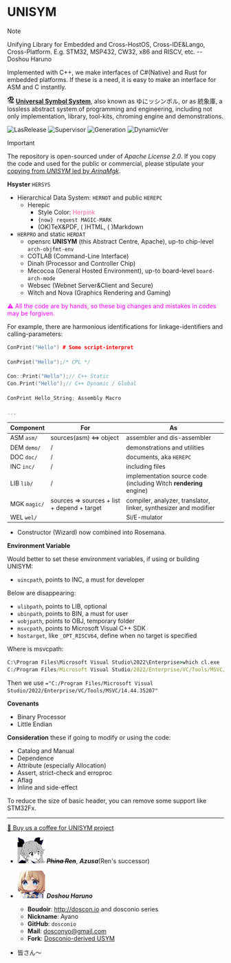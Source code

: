 # UNISYM

> [!NOTE]
> Unifying Library for Embedded and Cross-HostOS, Cross-IDE&Lango, Cross-Platform. E.g. STM32, MSP432, CW32, x86 and RISCV, etc. -- Doshou Haruno
>
> Implemented with C++, we make interfaces of C#(Native) and Rust for embedded platforms. If these is a need, it is easy to make an interface for ASM and C instantly.

![icon](./.picture/unisym.20240306.png) **[Universal Symbol System](http://unisym.org)**,
also known as ゆにッシンボル, or as 統象庫,
a lossless abstract system of programming and engineering,
including not only implementation, library, tool-kits, chroming engine and demonstrations.

![LasRelease](https://img.shields.io/badge/release-U2024ULTIMATE-aliceblue.svg)
![Supervisor](https://img.shields.io/badge/supervisor-azusa-violet.svg)
![Generation](https://img.shields.io/badge/generation-3:Public-pink.svg)
![DynamicVer](https://img.shields.io/badge/libversion-0.1-green.svg)

> [!IMPORTANT]
> The repository is open-sourced under of *Apache License 2.0*. If you copy the code and used for the public or commercial, please stipulate your <u>copying from *UNISYM* led by *ArinaMgk*</u>. 

**Hsyster** `HERSYS`

- Hierarchical Data System: `HERNOT` and public `HEREPC`
    - Herepic
        - Style Color: <font color="#FF619D">Herpink</font> <!-- (R255, G97, B157, #double-0.618)  -->
        - `{now} request MAGIC-MARK`
        - (OK)TeX&PDF, ( )HTML, ( )Markdown
- `HERPRO` and static `HERDAT`
    - opensrc **UNISYM** (this Abstract Centre, Apache), up-to chip-level `arch-objfmt-env`
	- COTLAB (Command-Line Interface)
	- Dinah (Processor and Controller Chip)
	- Mecocoa (General Hosted Environment), up-to board-level `board-arch-mode`
	- Websec (Webnet Server&Client and Secure) 
	- Witch and Nova (Graphics Rendering and Gaming)

<font color="magenta">⚠︎ All the code are by hands, so these big changes and mistakes in codes may be forgiven.</font>

For example, there are harmonious identifications for linkage-identifiers and calling-parameters:

```C++
ConPrint("Hello") # Some script-interpret

ConPrint("Hello");/* CPL */

Con::Print("Hello");// C++ Static 
Con.Print("Hello");// C++ Dynamic / Global

ConPrint Hello_String; Assembly Macro

...
```

| Component        | For                                                     | As                                                         |
| ------------------ | ------------------------------------------------------------ | ------------------ |
| ASM `asm/` | sources(asm) <=> object | assembler and dis-assembler |
| DEM `demo/` | / | demonstrations and utilities |
| DOC `doc/` | / | documents, aka `HEREPC` |
| INC `inc/` | / | including files |
| LIB `lib/` | / | implementation source code (including Witch **rendering** engine) |
| MGK `magic/` | sources => sources + list + depend + target | compiler, analyzer, translator, linker, synthesizer and modifier |
| WEL `wel/` |  | Si/E-mulator |

- Constructor (Wizard) now combined into Rosemana.

**Environment Variable**

Would better to set these environment variables, if using or building UNISYM:

- `uincpath`, points to INC, a must for developer

Below are disappearing:

- `ulibpath`, points to LIB, optional
- `ubinpath`, points to BIN, a must for user
- `uobjpath`, points to OBJ, temporary folder
- `msvcpath`, points to Microsoft Visual C++ SDK
- `hostarget`, like `_OPT_RISCV64`, define when no target is specified

Where is msvcpath:

```cmd
C:\Program Files\Microsoft Visual Studio\2022\Enterprise>which cl.exe
C:/Program Files/Microsoft Visual Studio/2022/Enterprise/VC/Tools/MSVC/14.44.35207/bin/HostX64/x64/cl.exe
```

Then we use `="C:/Program Files/Microsoft Visual Studio/2022/Enterprise/VC/Tools/MSVC/14.44.35207"`

**Covenants**
- Binary Processor
- Little Endian


**Consideration** these if going to modify or using the code:

- Catalog and Manual
- Dependence
- Attribute (especially Allocation)
- Assert, strict-check and erroproc
- Aflag
- Inline and side-effect

To reduce the size of basic header, you can remove some support like STM32Fx.

---

<!-- Contributors -->

[🍨 Buy us a coffee for UNISYM project](https://www.buymeacoffee.com/arinamgk) 

- ![Contributor ArinaMgk (Phina)](./.picture/phina.head.bmp) <del> ***Phina Ren***</del>, ***Azusa***(Ren's successor)

- ![Contributor Doshou Haruno](./.picture/haruno.head.jpg) ***Doshou Haruno*** 

    - **Boudoir**: http://doscon.io and dosconio series
    - **Nickname**: Ayano
    - **GitHub**: `dosconio` 
    - **Mail**: dosconyo@gmail.com 
    - **Fork**: [Dosconio-derived USYM](http://github.com/dosconio/unisym) 

- 皆さん～

